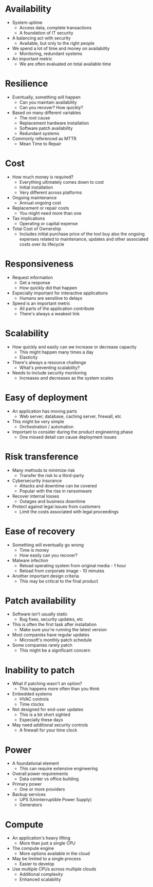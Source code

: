 # Availability
- System uptime
	- Access data, complete transactions
	- A foundation of IT security
- A balancing act with security
	- Available, but only to the right people
- We spend a lot of time and money on availability
	- Monitoring, redundant systems
- An important metric
	- We are often evaluated on total available time
# Resilience
- Eventually, something will happen
	- Can you maintain availability
	- Can you recover? How quickly?
- Based on many different variables
	- The root cause
	- Replacement hardware installation
	- Software patch availability
	- Redundant systems
- Commonly referenced as MTTR
	- Mean Time to Repair
# Cost
- How much money is required?
	- Everything ultimately comes down to cost
	- Initial installation
	- Very different across platforms
- Ongoing maintenance
	- Annual ongoing cost
- Replacement or repair costs
	- You might need more than one
- Tax implications
	- Operating or capital expense
- Total Cost of Ownership
	- Includes initial purchase price of the tool buy also the ongoing expenses related to maintenance, updates and other associated costs over its lifecycle
# Responsiveness
- Request information
	- Get a response
	- How quickly did that happen
- Especially important for interactive applications
	- Humans are sensitive to delays
- Speed is an important metric
	- All parts of the application contribute
	- There's always a weakest link
# Scalability
- How quickly and easily can we increase or decrease capacity
	- This might happen many times a day
	- Elasticity
- There's always a resource challenge
	- What's preventing scalability?
- Needs to include security monitoring
	- Increases and decreases as the system scales
# Easy of deployment
- An application has moving parts
	- Web server, database, caching server, firewall, etc
- This might be very simple
	- Orchestration / automation
- Important to consider during the product engineering phase
	- One missed detail can cause deployment issues
# Risk transference
- Many methods to minimize risk
	- Transfer the risk to a third-party
- Cybersecurity insurance
	- Attacks and downtime can be covered
	- Popular with the rise in ransomware
- Recover internal losses
	- Outages and business downtime
- Protect against legal issues from customers
	- Limit the costs associated with legal proceedings
# Ease of recovery
- Something will eventually go wrong
	- Time is money
	- How easily can you recover?
- Malware infection
	- Reload operating system from original media - 1 hour
	- Reload from corporate image - 10 minutes
- Another important design criteria
	- This may be critical to the final product
# Patch availability
- Software isn't usually static
	- Bug fixes, security updates, etc
- This is often the first task after installation
	- Make sure you're running the latest version
- Most companies have regular updates
	- Microsoft's monthly patch schedule
- Some companies rarely patch
	- This might be a significant concern
# Inability to patch
- What if patching wasn't an option?
	- This happens more often than you think
- Embedded systems
	- HVAC controls
	- Time clocks
- Not designed for end-user updates
	- This is a bit short sighted
	- Especially these days
- May need additional security controls
	- A firewall for your time clock
# Power
- A foundational element
	- This can require extensive engineering
- Overall power requirements
	- Data center vs office building
- Primary power
	- One or more providers
- Backup services
	- UPS (Uninterruptible Power Supply)
	- Generators
# Compute
- An application's heavy lifting
	- More than just a single CPU
- The compute engine
	- More options available in the cloud
- May be limited to a single process
	- Easier to develop
- Use multiple CPUs across multiple clouds
	- Additional complexity
	- Enhanced scalability